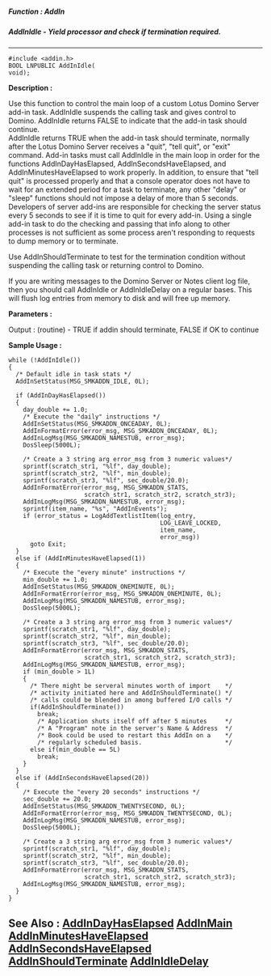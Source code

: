 ##### Function : AddIn
##### AddInIdle - Yield processor and check if termination required.
---
```
#include <addin.h>
BOOL LNPUBLIC AddInIdle(
void);
```
**Description :**

Use this function to control the main loop of a custom Lotus Domino Server 
add-in task. AddInIdle suspends the calling task and gives control to Domino. 
AddInIdle returns FALSE to indicate that the add-in task should continue.  
AddInIdle returns TRUE when the add-in task should terminate, normally after 
the Lotus Domino Server receives a "quit", "tell <taskname> quit", or "exit" 
command.  Add-in tasks must call AddInIdle in the main loop in order for the 
functions AddInDayHasElapsed, AddInSecondsHaveElapsed, and 
AddInMinutesHaveElapsed to work properly.  In addition, to ensure that "tell 
<taskname> quit" is processed properly and that a console operator does not 
have to wait for an extended period for a task to terminate, any other "delay" 
or "sleep" functions should not impose a delay of more than 5 seconds.  
Developers of server add-ins are responsible for checking the server status 
every 5 seconds to see if it is time to quit for every add-in. Using a single 
add-in task to do the checking and passing that info along to other processes 
is not sufficient as some process aren't responding to requests to dump memory 
or to terminate.

Use AddInShouldTerminate to test for the termination condition without 
suspending the calling task or returning control to Domino.

If you are writing messages to the Domino Server or Notes client log file, then 
you should call AddInIdle or AddInIdleDelay on a regular bases.  This will 
flush log entries from memory to disk and will free up memory.

**Parameters :**

Output :
(routine)  -  TRUE if addin should terminate, FALSE if OK to continue



**Sample Usage :**
```
while (!AddInIdle())
{
  /* Default idle in task stats */
  AddInSetStatus(MSG_SMKADDN_IDLE, 0L);

  if (AddInDayHasElapsed())
  {
    day_double += 1.0;
    /* Execute the "daily" instructions */
    AddInSetStatus(MSG_SMKADDN_ONCEADAY, 0L);
    AddInFormatError(error_msg, MSG_SMKADDN_ONCEADAY, 0L);
    AddInLogMsg(MSG_SMKADDN_NAMESTUB, error_msg);
    DosSleep(5000L);

    /* Create a 3 string arg error_msg from 3 numeric values*/
    sprintf(scratch_str1, "%lf", day_double);
    sprintf(scratch_str2, "%lf", min_double);
    sprintf(scratch_str3, "%lf", sec_double/20.0);
    AddInFormatError(error_msg, MSG_SMKADDN_STATS,
                     scratch_str1, scratch_str2, scratch_str3);
    AddInLogMsg(MSG_SMKADDN_NAMESTUB, error_msg);
    sprintf(item_name, "%s", "AddInEvents");
    if (error_status = LogAddTextlistItem(log_entry,
                                          LOG_LEAVE_LOCKED,
                                          item_name,
                                          error_msg))
      goto Exit;
  }
  else if (AddInMinutesHaveElapsed(1))
  {
    /* Execute the "every minute" instructions */
    min_double += 1.0;
    AddInSetStatus(MSG_SMKADDN_ONEMINUTE, 0L);
    AddInFormatError(error_msg, MSG_SMKADDN_ONEMINUTE, 0L);
    AddInLogMsg(MSG_SMKADDN_NAMESTUB, error_msg);
    DosSleep(5000L);

    /* Create a 3 string arg error_msg from 3 numeric values*/
    sprintf(scratch_str1, "%lf", day_double);
    sprintf(scratch_str2, "%lf", min_double);
    sprintf(scratch_str3, "%lf", sec_double/20.0);
    AddInFormatError(error_msg, MSG_SMKADDN_STATS,
                     scratch_str1, scratch_str2, scratch_str3);
    AddInLogMsg(MSG_SMKADDN_NAMESTUB, error_msg);
    if (min_double > 1L)
    {
      /* There might be serveral minutes worth of import    */
      /* activity initiated here and AddInShouldTerminate() */
      /* calls could be blended in among buffered I/O calls */
      if(AddInShouldTerminate())
        break;
        /* Application shuts itself off after 5 minutes     */
        /* A "Program" note in the server's Name & Address  */
        /* Book could be used to restart this AddIn on a    */
        /* regularly scheduled basis.                       */
      else if(min_double == 5L)
        break;
    }
  }
  else if (AddInSecondsHaveElapsed(20))
  {
    /* Execute the "every 20 seconds" instructions */
    sec_double += 20.0;
    AddInSetStatus(MSG_SMKADDN_TWENTYSECOND, 0L);
    AddInFormatError(error_msg, MSG_SMKADDN_TWENTYSECOND, 0L);
    AddInLogMsg(MSG_SMKADDN_NAMESTUB, error_msg);
    DosSleep(5000L);

    /* Create a 3 string arg error_msg from 3 numeric values*/
    sprintf(scratch_str1, "%lf", day_double);
    sprintf(scratch_str2, "%lf", min_double);
    sprintf(scratch_str3, "%lf", sec_double/20.0);
    AddInFormatError(error_msg, MSG_SMKADDN_STATS,
                     scratch_str1, scratch_str2, scratch_str3);
    AddInLogMsg(MSG_SMKADDN_NAMESTUB, error_msg);
  }
}
```
**See Also :**
[AddInDayHasElapsed](/domino-c-api-docs/reference/Func/AddInDayHasElapsed)
[AddInMain](/domino-c-api-docs/reference/Func/AddInMain)
[AddInMinutesHaveElapsed](/domino-c-api-docs/reference/Func/AddInMinutesHaveElapsed)
[AddInSecondsHaveElapsed](/domino-c-api-docs/reference/Func/AddInSecondsHaveElapsed)
[AddInShouldTerminate](/domino-c-api-docs/reference/Func/AddInShouldTerminate)
[AddInIdleDelay](/domino-c-api-docs/reference/Func/AddInIdleDelay)
---
